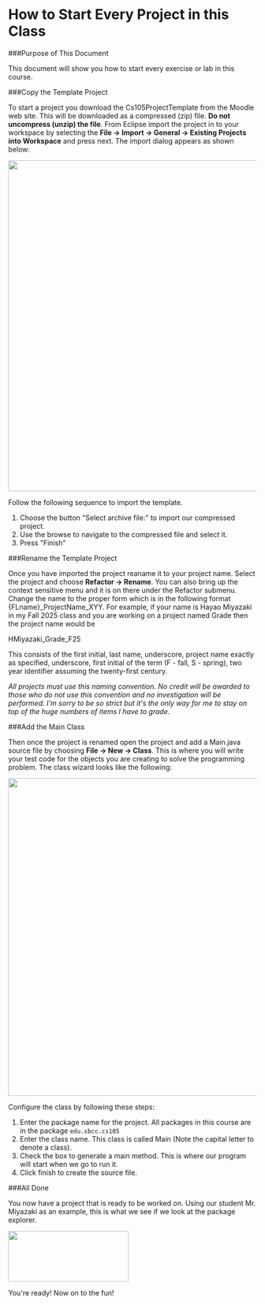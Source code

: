 # How to Start Every Project in this Class

###Purpose of This Document

This document will show you how to start every exercise or lab in this course.

###Copy the Template Project

To start a project you download the Cs105ProjectTemplate from the Moodle web site. This will be downloaded as a compressed (zip) file. **Do not uncompress (unzip) the file**. From Eclipse import the project in to your workspace by selecting the **File -> Import -> General -> Existing Projects into Workspace** and press next. The import dialog appears as shown below:

<img src="https://www.dropbox.com/s/ihh8wrc865l1rxj/importarchive.png?dl=1" width="525" height="671" />

Follow the following sequence to import the template.

1. Choose the button "Select archive file:" to import our compressed project.
2. Use the browse to navigate to the compressed file and select it.
3. Press "Finish"

###Rename the Template Project

Once you have imported the project reaname it to your project name. Select the project and choose **Refactor -> Rename**. You can also bring up the context sensitive menu and it is on there under the Refactor submenu. Change the name to the proper form which is in the following format {FLname}_ProjectName_XYY. For example, if your name is Hayao Miyazaki in my Fall 2025 class and you are working on a project named Grade then the project name would be

HMiyazaki_Grade_F25

This consists of the first initial, last name, underscore, project name exactly as specified, underscore, first initial of the term (F - fall, S - spring), two year identifier assuming the twenty-first century.

_All projects must use this naming convention. No credit will be awarded to those who do not use this convention and no investigation will be performed. I'm sorry to be so strict but it's the only way for me to stay on top of the huge numbers of items I have to grade._

###Add the Main Class

Then once the project is renamed open the project and add a Main.java source file by choosing **File -> New -> Class**. This is where you will write your test code for the objects you are creating to solve the programming problem. The class wizard looks like the following:

<img src="https://www.dropbox.com/s/doc1mz4zsftl9ng/NewJavaClass.png?dl=1" width="536" height="644" />

Configure the class by following these steps:

1. Enter the package name for the project. All packages in this course are in the package `edu.sbcc.cs105`
2. Enter the class name. This class is called Main (Note the capital letter to denote a class).
3. Check the box to generate a main method. This is where our program will start when we go to run it.
4. Click finish to create the source file.

###All Done

You now have a project that is ready to be worked on. Using our student Mr. Miyazaki as an example, this is what we see if we look at the package explorer.

<img src="https://www.dropbox.com/s/dbsaql728o1d9lk/MiyazakiPackageExplorer.png?dl=1" width="244" height="103" />

You're ready! Now on to the fun!